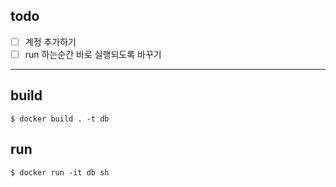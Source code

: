 ## todo
- [ ] 계정 추가하기
- [ ] run 하는순간 바로 실행되도록 바꾸기

---

## build
```
$ docker build . -t db
```

## run
```
$ docker run -it db sh
```